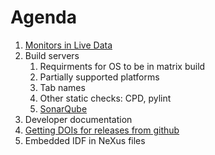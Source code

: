 Agenda
======

1. [Monitors in Live Data](https://github.com/mantidproject/documents/blob/master/Design/MonitorsInLiveData.md)
2. Build servers
   1. Requirments for OS to be in matrix build
   2. Partially supported platforms
   3. Tab names
   4. Other static checks: CPD, pylint
   5. [SonarQube](http://www.sonarqube.org/)
2. Developer documentation
6. [Getting DOIs for releases from github](https://guides.github.com/activities/citable-code/)
7. Embedded IDF in NeXus files
